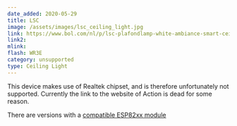 ```yaml
---
date_added: 2020-05-29
title: LSC 
image: /assets/images/lsc_ceiling_light.jpg
link: https://www.bol.com/nl/p/lsc-plafondlamp-white-ambiance-smart-ceiling-light-wit-1400-lumen-20-watt-google-assistant-google-home-amazon-alexa/9200000120390901/
link2: 
mlink: 
flash: WR3E
category: unsupported
type: Ceiling Light
---
```

This device makes use of Realtek chipset, and is therefore unfortunately not supported. Currently the link to the website of Action is dead for some reason.

There are versions with a [compatible ESP82xx module](/lsc_smart_connect_ceiling_light)
